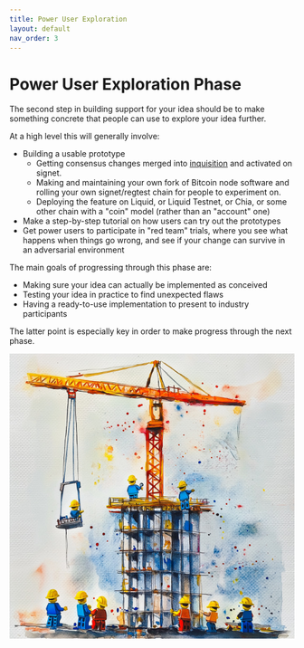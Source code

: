 ```yaml
---
title: Power User Exploration
layout: default
nav_order: 3
---
```


# Power User Exploration Phase

The second step in building support for your idea should be to make
something concrete that people can use to explore your idea further.

At a high level this will generally involve:

 * Building a usable prototype
   * Getting consensus changes merged into [inquisition](https://github.com/bitcoin-inquisition/bitcoin/) and activated on signet.
   * Making and maintaining your own fork of Bitcoin node software and rolling your
     own signet/regtest chain for people to experiment on.
   * Deploying the feature on Liquid, or Liquid Testnet, or Chia, or
     some other chain with a "coin" model (rather than an "account" one)
 * Make a step-by-step tutorial on how users can try out the prototypes
 * Get power users to participate in "red team" trials, where you see
   what happens when things go wrong, and see if your change can survive
   in an adversarial environment

The main goals of progressing through this phase are:

 * Making sure your idea can actually be implemented as conceived
 * Testing your idea in practice to find unexpected flaws
 * Having a ready-to-use implementation to present to industry participants

The latter point is especially key in order to make progress through the next
phase.

![](img/power.jpg)
